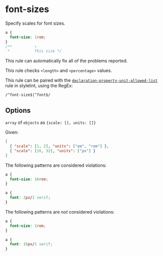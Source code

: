 # font-sizes

Specify scales for font sizes.

```css
a {
  font-size: 1rem;
}
/**          ↑
 *           This size */
```

This rule can automatically fix all of the problems reported.

This rule checks `<length>` and `<percentage>` values.

This rule can be paired with the [`declaration-property-unit-allowed-list`](https://stylelint.io/user-guide/rules/declaration-property-unit-allowed-list) rule in stylelint, using the RegEx:

```
/^font-size$|^font$/
```

## Options

`array` of `objects` as `{scale: [], units: []}`

Given:

```json
[
  { "scale": [1, 2], "units": ["em", "rem"] },
  { "scale": [16, 32], "units": ["px"] }
]
```

The following patterns are considered violations:

```css
a {
  font-size: 16rem;
}
```

```css
a {
  font: 2px/1 serif;
}
```

The following patterns are _not_ considered violations:

```css
a {
  font-size: 1rem;
}
```

```css
a {
  font: 16px/1 serif;
}
```
